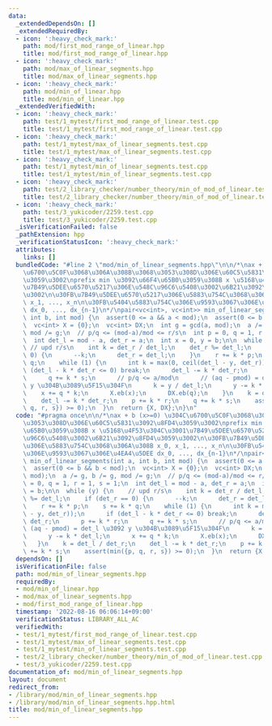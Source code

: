 ```yaml
---
data:
  _extendedDependsOn: []
  _extendedRequiredBy:
  - icon: ':heavy_check_mark:'
    path: mod/first_mod_range_of_linear.hpp
    title: mod/first_mod_range_of_linear.hpp
  - icon: ':heavy_check_mark:'
    path: mod/max_of_linear_segments.hpp
    title: mod/max_of_linear_segments.hpp
  - icon: ':heavy_check_mark:'
    path: mod/min_of_linear.hpp
    title: mod/min_of_linear.hpp
  _extendedVerifiedWith:
  - icon: ':heavy_check_mark:'
    path: test/1_mytest/first_mod_range_of_linear.test.cpp
    title: test/1_mytest/first_mod_range_of_linear.test.cpp
  - icon: ':heavy_check_mark:'
    path: test/1_mytest/max_of_linear_segments.test.cpp
    title: test/1_mytest/max_of_linear_segments.test.cpp
  - icon: ':heavy_check_mark:'
    path: test/1_mytest/min_of_linear_segments.test.cpp
    title: test/1_mytest/min_of_linear_segments.test.cpp
  - icon: ':heavy_check_mark:'
    path: test/2_library_checker/number_theory/min_of_mod_of_linear.test.cpp
    title: test/2_library_checker/number_theory/min_of_mod_of_linear.test.cpp
  - icon: ':heavy_check_mark:'
    path: test/3_yukicoder/2259.test.cpp
    title: test/3_yukicoder/2259.test.cpp
  _isVerificationFailed: false
  _pathExtension: hpp
  _verificationStatusIcon: ':heavy_check_mark:'
  attributes:
    links: []
  bundledCode: "#line 2 \"mod/min_of_linear_segments.hpp\"\n\n/*\nax + b (x>=0) \u304C\
    \u6700\u5C0F\u3068\u306A\u308B\u3068\u3053\u308D\u306E\u60C5\u5831\u3092\u8FD4\
    \u3059\u3002\nprefix min \u3092\u66F4\u65B0\u3059\u308B x \u5168\u4F53\u304C\u3001\
    \u7B49\u5DEE\u6570\u5217\u306E\u548C\u96C6\u5408\u3002\u6B21\u3092\u8FD4\u3059\
    \u3002\n\u30FB\u7B49\u5DEE\u6570\u5217\u306E\u5883\u754C\u3068\u306A\u308B x_0,\
    \ x_1, ..., x_n\n\u30FB\u5404\u5883\u754C\u306E\u9593\u3067\u306E\u4EA4\u5DEE\
    \ dx_0, ..., dx_{n-1}\n*/\npair<vc<int>, vc<int>> min_of_linear_segments(int a,\
    \ int b, int mod) {\n  assert(0 <= a && a < mod);\n  assert(0 <= b && b < mod);\n\
    \  vc<int> X = {0};\n  vc<int> DX;\n  int g = gcd(a, mod);\n  a /= g, b /= g,\
    \ mod /= g;\n  // p/q <= (mod-a)/mod <= r/s\n  int p = 0, q = 1, r = 1, s = 1;\n\
    \  int det_l = mod - a, det_r = a;\n  int x = 0, y = b;\n\n  while (y) {\n   \
    \ // upd r/s\n    int k = det_r / det_l;\n    det_r %= det_l;\n    if (det_r ==\
    \ 0) {\n      --k;\n      det_r = det_l;\n    }\n    r += k * p;\n    s += k *\
    \ q;\n    while (1) {\n      int k = max(0, ceil(det_l - y, det_r));\n      if\
    \ (det_l - k * det_r <= 0) break;\n      det_l -= k * det_r;\n      p += k * r;\n\
    \      q += k * s;\n      // p/q <= a/mod\n      // (aq - pmod) = det_l \u3092\
    \ y \u304B\u3089\u5F15\u304F\n      k = y / det_l;\n      y -= k * det_l;\n  \
    \    x += q * k;\n      X.eb(x);\n      DX.eb(q);\n    }\n    k = det_l / det_r;\n\
    \    det_l -= k * det_r;\n    p += k * r;\n    q += k * s;\n    assert(min({p,\
    \ q, r, s}) >= 0);\n  }\n  return {X, DX};\n}\n"
  code: "#pragma once\n\n/*\nax + b (x>=0) \u304C\u6700\u5C0F\u3068\u306A\u308B\u3068\
    \u3053\u308D\u306E\u60C5\u5831\u3092\u8FD4\u3059\u3002\nprefix min \u3092\u66F4\
    \u65B0\u3059\u308B x \u5168\u4F53\u304C\u3001\u7B49\u5DEE\u6570\u5217\u306E\u548C\
    \u96C6\u5408\u3002\u6B21\u3092\u8FD4\u3059\u3002\n\u30FB\u7B49\u5DEE\u6570\u5217\
    \u306E\u5883\u754C\u3068\u306A\u308B x_0, x_1, ..., x_n\n\u30FB\u5404\u5883\u754C\
    \u306E\u9593\u3067\u306E\u4EA4\u5DEE dx_0, ..., dx_{n-1}\n*/\npair<vc<int>, vc<int>>\
    \ min_of_linear_segments(int a, int b, int mod) {\n  assert(0 <= a && a < mod);\n\
    \  assert(0 <= b && b < mod);\n  vc<int> X = {0};\n  vc<int> DX;\n  int g = gcd(a,\
    \ mod);\n  a /= g, b /= g, mod /= g;\n  // p/q <= (mod-a)/mod <= r/s\n  int p\
    \ = 0, q = 1, r = 1, s = 1;\n  int det_l = mod - a, det_r = a;\n  int x = 0, y\
    \ = b;\n\n  while (y) {\n    // upd r/s\n    int k = det_r / det_l;\n    det_r\
    \ %= det_l;\n    if (det_r == 0) {\n      --k;\n      det_r = det_l;\n    }\n\
    \    r += k * p;\n    s += k * q;\n    while (1) {\n      int k = max(0, ceil(det_l\
    \ - y, det_r));\n      if (det_l - k * det_r <= 0) break;\n      det_l -= k *\
    \ det_r;\n      p += k * r;\n      q += k * s;\n      // p/q <= a/mod\n      //\
    \ (aq - pmod) = det_l \u3092 y \u304B\u3089\u5F15\u304F\n      k = y / det_l;\n\
    \      y -= k * det_l;\n      x += q * k;\n      X.eb(x);\n      DX.eb(q);\n \
    \   }\n    k = det_l / det_r;\n    det_l -= k * det_r;\n    p += k * r;\n    q\
    \ += k * s;\n    assert(min({p, q, r, s}) >= 0);\n  }\n  return {X, DX};\n}\n"
  dependsOn: []
  isVerificationFile: false
  path: mod/min_of_linear_segments.hpp
  requiredBy:
  - mod/min_of_linear.hpp
  - mod/max_of_linear_segments.hpp
  - mod/first_mod_range_of_linear.hpp
  timestamp: '2022-08-16 06:06:14+09:00'
  verificationStatus: LIBRARY_ALL_AC
  verifiedWith:
  - test/1_mytest/first_mod_range_of_linear.test.cpp
  - test/1_mytest/max_of_linear_segments.test.cpp
  - test/1_mytest/min_of_linear_segments.test.cpp
  - test/2_library_checker/number_theory/min_of_mod_of_linear.test.cpp
  - test/3_yukicoder/2259.test.cpp
documentation_of: mod/min_of_linear_segments.hpp
layout: document
redirect_from:
- /library/mod/min_of_linear_segments.hpp
- /library/mod/min_of_linear_segments.hpp.html
title: mod/min_of_linear_segments.hpp
---
```

